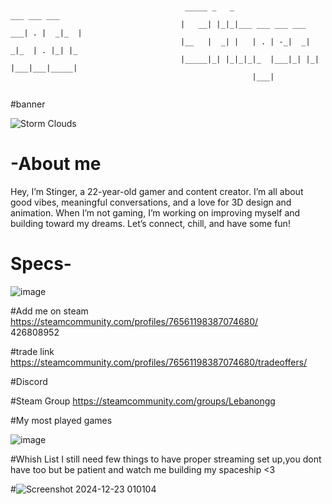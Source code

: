 ```

                                               
                                       _____ _   _                     ___ ___ ___   
                                      |   __| |_|_|___ ___ ___ ___ ___| . |  _|_  |  
                                      |__   |  _| |   | . | -_|  _|  _|_  | . |_| |_ 
                                      |_____|_| |_|_|_|_  |___|_| |_| |___|___|_____|
                                                      |___|                          
 
```




#banner

![Storm Clouds](https://github.com/user-attachments/assets/313b858f-a04e-49f2-bf0a-745354a640bc)



# -About me 
Hey, I’m Stinger, a 22-year-old gamer and content creator. I’m all about good vibes, meaningful conversations, and a love for 3D design and animation. When I’m not gaming, I’m working on improving myself and building toward my dreams. Let’s connect, chill, and have some fun!


# Specs-
![image](https://github.com/user-attachments/assets/40b26a62-1079-4213-91cc-cdf8c106b10d)

#Add me on steam 
https://steamcommunity.com/profiles/76561198387074680/        
426808952

#trade link 
https://steamcommunity.com/profiles/76561198387074680/tradeoffers/

#Discord 


#Steam Group
https://steamcommunity.com/groups/Lebanongg

#My most played games

![image](https://github.com/user-attachments/assets/3589d147-1b3b-4191-b3c4-05208b29279c)



#Whish List 
I still need few things to have proper streaming set up,you dont have too but be patient and watch me building my spaceship <3 


#![Screenshot 2024-12-23 010104](https://github.com/user-attachments/assets/fb30dc54-7b19-40a4-955b-e529e878a3a0)



